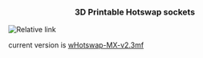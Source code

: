 <h3 align="center">
3D Printable Hotswap sockets
</h3>

![Relative link](./images/v2.jpg)

current version is [wHotswap-MX-v2.3mf](./wHotswap-MX-v2.3mf)
